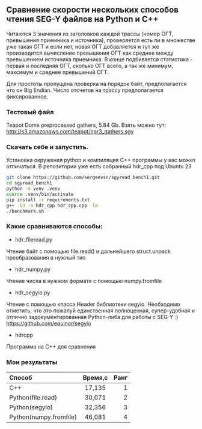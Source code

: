 ## Сравнение скорости нескольких способов чтения SEG-Y файлов на Python и C++

Читаются 3 значения из заголовков каждой трассы (номер ОГТ, превышения приемника и источника), проверяется 
есть ли в множестве уже такая ОГТ и если нет, новая ОГТ добавляется и тут же производится вычисление 
превышения ОГТ как среднее между превышением источника  приемника. В конце подбивается статистика - первая 
и последняя ОГТ, сколько ОГТ всего, а так же минимум, максимум и среднее превышений ОГТ.

Для простоты пропущена проверка на порядок байт, предполагается что он Big Endian.
Число отсчетов на трассу предполагается фиксированное.

### Тестовый файл 
Teapot Dome preprocessed gathers, 5.84 Gb.
Взять можно тут: http://s3.amazonaws.com/teapot/npr3_gathers.sgy

### Скачать себе и запустить. 
Установка окружения python и компиляция С++ программы у вас может отличаться.
В репозитории уже есть собранный hdr_cpp под Ubuntu 23

```bash
git clone https://github.com/sergeevsn/sgyread_bench1.git
cd sgyread_bench1
python -m venv .venv
source .venv/bin/activate
pip install -r requirements.txt
g++ -O3 -o hdr_cpp hdr_cpp.cpp -lm
./benchmark.sh
```

### Какие сравниваются способы:

* hdr_fileread.py 

Чтение байт с помощью  file.read() и дальнейшего struct.unpack преобразования в нужный тип

* hdr_numpy.py

Чтение числа в нужном формате с помощью numpy.fromfile

* hdr_segyio.py

Чтение с помощью класса Header библиотеки segyio. Необходимо отметить, что это пожалуй единственная полноценная, супер-удобная и отлично задокументированная Python-либа для работы с SEG-Y :) https://github.com/equinor/segyio

* hdrcpp

Программа на C++ для сравнения

### Мои результаты
| Способ | Время,c     | Ранг       |
|:-------------|:------------:|--------------:|
|   С++     | 17,135        | 1    |
|   Python(file.read)  | 30,071 |   2 |
|   Python(segyio) | 32,356 | 3 |
|   Python(numpy.fromfile)  | 46,081 | 4 |


